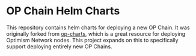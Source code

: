 # OP Chain Helm Charts

This repository contains helm charts for deploying a new OP Chain. It was originally forked from [op-charts](https://github.com/testinprod-io/op-charts), which is a great resource for deploying Optimism Network nodes. This project expands on this to specifically support deploying entirely new OP Chains.
